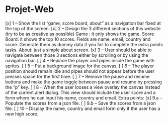 # Projet-Web

[x] 1 – Show the list “game, score board, about” as a navigation bar fixed at the top of the screen.
[x] 2 – Design the 3 different sections of this website (try to be as creative as possible)
Game : it only shows the game.
Score Board: it shows the top 10 scores. Fields are name, email, country and score. Generate them as dummy data if you fail to complete the extra points tasks.
About: just a simple about screen.
[x] 3 – User should be able to navigate between those 3 sections either by scrolling or by using the navigation bar.
[ ] 4 – Replace the player and pipes inside the game with sprites.
[ ] 5 – Put a background image for the canvas. 
[ ] 6 – The player position should remain idle and pipes should not appear before the user presses space for the first time.
[ ] 7 – Remove the pause and resume buttons and make the game toggle between pause and resume by pressing the “p” key.
[ ] 8 – When the user looses a view overlay the canvas instead of the current alert dialog. This view should include the user score and a form where he can input his name, country and email.
Extra points:
[x] 9.a – Populate the scores from a json file. 
[ ] 9.b – Save the scores from a json file. 
[ ] 10 – Display the name, country and email form only if the user has a new high score.